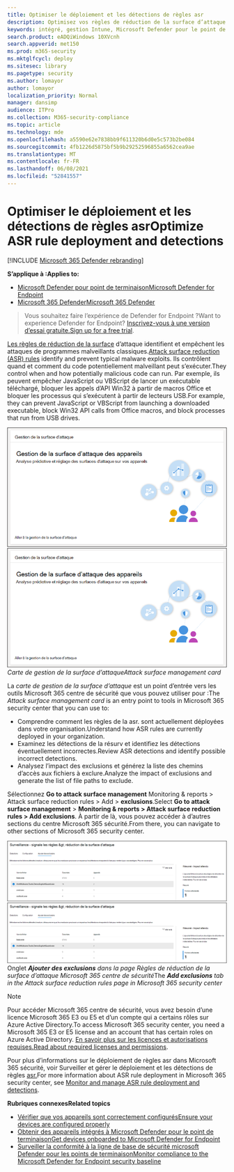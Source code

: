 ```yaml
---
title: Optimiser le déploiement et les détections de règles asr
description: Optimisez vos règles de réduction de la surface d’attaque (ASR) pour identifier et empêcher les attaques de programmes malveillants classiques.
keywords: intégré, gestion Intune, Microsoft Defender pour le point de terminaison, Microsoft Defender, Windows Defender, réduction de la surface d’attaque, réduction de la surface d’attaque, réduction de la surface d’attaque, ligne de base de sécurité
search.product: eADQiWindows 10XVcnh
search.appverid: met150
ms.prod: m365-security
ms.mktglfcycl: deploy
ms.sitesec: library
ms.pagetype: security
ms.author: lomayor
author: lomayor
localization_priority: Normal
manager: dansimp
audience: ITPro
ms.collection: M365-security-compliance
ms.topic: article
ms.technology: mde
ms.openlocfilehash: a5590e62e7838bb9f611320b6d0e5c573b2be084
ms.sourcegitcommit: 4fb1226d5875bf5b9b29252596855a6562cea9ae
ms.translationtype: MT
ms.contentlocale: fr-FR
ms.lasthandoff: 06/08/2021
ms.locfileid: "52841557"
---
```

# <a name="optimize-asr-rule-deployment-and-detections"></a><span data-ttu-id="100ac-104">Optimiser le déploiement et les détections de règles asr</span><span class="sxs-lookup"><span data-stu-id="100ac-104">Optimize ASR rule deployment and detections</span></span>

[!INCLUDE [Microsoft 365 Defender rebranding](../../includes/microsoft-defender.md)]

<span data-ttu-id="100ac-105">**S’applique à :**</span><span class="sxs-lookup"><span data-stu-id="100ac-105">**Applies to:**</span></span>
- [<span data-ttu-id="100ac-106">Microsoft Defender pour point de terminaison</span><span class="sxs-lookup"><span data-stu-id="100ac-106">Microsoft Defender for Endpoint</span></span>](https://go.microsoft.com/fwlink/p/?linkid=2154037)
- [<span data-ttu-id="100ac-107">Microsoft 365 Defender</span><span class="sxs-lookup"><span data-stu-id="100ac-107">Microsoft 365 Defender</span></span>](https://go.microsoft.com/fwlink/?linkid=2118804)

> <span data-ttu-id="100ac-108">Vous souhaitez faire l’expérience de Defender for Endpoint ?</span><span class="sxs-lookup"><span data-stu-id="100ac-108">Want to experience Defender for Endpoint?</span></span> <span data-ttu-id="100ac-109">[Inscrivez-vous à une version d’essai gratuite.](https://www.microsoft.com/en-us/WindowsForBusiness/windows-atp?ocid=docs-wdatp-onboardconfigure-abovefoldlink)</span><span class="sxs-lookup"><span data-stu-id="100ac-109">[Sign up for a free trial](https://www.microsoft.com/en-us/WindowsForBusiness/windows-atp?ocid=docs-wdatp-onboardconfigure-abovefoldlink).</span></span>

<span data-ttu-id="100ac-110">[Les règles de réduction de la surface](./attack-surface-reduction.md) d’attaque identifient et empêchent les attaques de programmes malveillants classiques.</span><span class="sxs-lookup"><span data-stu-id="100ac-110">[Attack surface reduction (ASR) rules](./attack-surface-reduction.md) identify and prevent typical malware exploits.</span></span> <span data-ttu-id="100ac-111">Ils contrôlent quand et comment du code potentiellement malveillant peut s’exécuter.</span><span class="sxs-lookup"><span data-stu-id="100ac-111">They control when and how potentially malicious code can run.</span></span> <span data-ttu-id="100ac-112">Par exemple, ils peuvent empêcher JavaScript ou VBScript de lancer un exécutable téléchargé, bloquer les appels d’API Win32 à partir de macros Office et bloquer les processus qui s’exécutent à partir de lecteurs USB.</span><span class="sxs-lookup"><span data-stu-id="100ac-112">For example, they can prevent JavaScript or VBScript from launching a downloaded executable, block Win32 API calls from Office macros, and block processes that run from USB drives.</span></span>

<span data-ttu-id="100ac-113">![Carte de gestion de la surface d’attaque](images/secconmgmt_asr_card.png)</span><span class="sxs-lookup"><span data-stu-id="100ac-113">![Attack surface management card](images/secconmgmt_asr_card.png)</span></span><br>
<span data-ttu-id="100ac-114">*Carte de gestion de la surface d’attaque*</span><span class="sxs-lookup"><span data-stu-id="100ac-114">*Attack surface management card*</span></span>

<span data-ttu-id="100ac-115">La *carte de gestion de la surface d’attaque* est un point d’entrée vers les outils Microsoft 365 centre de sécurité que vous pouvez utiliser pour :</span><span class="sxs-lookup"><span data-stu-id="100ac-115">The *Attack surface management card* is an entry point to tools in Microsoft 365 security center that you can use to:</span></span>

* <span data-ttu-id="100ac-116">Comprendre comment les règles de la asr. sont actuellement déployées dans votre organisation.</span><span class="sxs-lookup"><span data-stu-id="100ac-116">Understand how ASR rules are currently deployed in your organization.</span></span>
* <span data-ttu-id="100ac-117">Examinez les détections de la résurv et identifiez les détections éventuellement incorrectes.</span><span class="sxs-lookup"><span data-stu-id="100ac-117">Review ASR detections and identify possible incorrect detections.</span></span>
* <span data-ttu-id="100ac-118">Analysez l’impact des exclusions et générez la liste des chemins d’accès aux fichiers à exclure.</span><span class="sxs-lookup"><span data-stu-id="100ac-118">Analyze the impact of exclusions and generate the list of file paths to exclude.</span></span>

<span data-ttu-id="100ac-119">Sélectionnez **Go to attack surface management** Monitoring & reports > Attack surface reduction rules > Add  >  **exclusions**.</span><span class="sxs-lookup"><span data-stu-id="100ac-119">Select **Go to attack surface management** > **Monitoring & reports > Attack surface reduction rules > Add exclusions**.</span></span> <span data-ttu-id="100ac-120">À partir de là, vous pouvez accéder à d’autres sections du centre Microsoft 365 sécurité.</span><span class="sxs-lookup"><span data-stu-id="100ac-120">From there, you can navigate to other sections of Microsoft 365 security center.</span></span>

<span data-ttu-id="100ac-121">![Onglet Ajouter des exclusions dans la page Règles de réduction de la surface d’attaque Microsoft 365 centre de sécurité](images/secconmgmt_asr_m365exlusions.png)</span><span class="sxs-lookup"><span data-stu-id="100ac-121">![Add exclusions tab in the Attack surface reduction rules page in Microsoft 365 security center](images/secconmgmt_asr_m365exlusions.png)</span></span><br>
<span data-ttu-id="100ac-122">Onglet ***Ajouter des exclusions** dans la page Règles de réduction de la surface d’attaque Microsoft 365 centre de sécurité*</span><span class="sxs-lookup"><span data-stu-id="100ac-122">The ***Add exclusions** tab in the Attack surface reduction rules page in Microsoft 365 security center*</span></span>

> [!NOTE]
> <span data-ttu-id="100ac-123">Pour accéder Microsoft 365 centre de sécurité, vous avez besoin d’une licence Microsoft 365 E3 ou E5 et d’un compte qui a certains rôles sur Azure Active Directory.</span><span class="sxs-lookup"><span data-stu-id="100ac-123">To access Microsoft 365 security center, you need a Microsoft 365 E3 or E5 license and an account that has certain roles on Azure Active Directory.</span></span> <span data-ttu-id="100ac-124">[En savoir plus sur les licences et autorisations requises.](/office365/securitycompliance/microsoft-security-and-compliance#required-licenses-and-permissions)</span><span class="sxs-lookup"><span data-stu-id="100ac-124">[Read about required licenses and permissions](/office365/securitycompliance/microsoft-security-and-compliance#required-licenses-and-permissions).</span></span>

<span data-ttu-id="100ac-125">Pour plus d’informations sur le déploiement de règles asr dans Microsoft 365 sécurité, voir Surveiller et gérer le déploiement et les détections de règles [asr.](/office365/securitycompliance/monitor-devices#monitor-and-manage-asr-rule-deployment-and-detections)</span><span class="sxs-lookup"><span data-stu-id="100ac-125">For more information about ASR rule deployment in Microsoft 365 security center, see [Monitor and manage ASR rule deployment and detections](/office365/securitycompliance/monitor-devices#monitor-and-manage-asr-rule-deployment-and-detections).</span></span>

<span data-ttu-id="100ac-126">**Rubriques connexes**</span><span class="sxs-lookup"><span data-stu-id="100ac-126">**Related topics**</span></span>

* [<span data-ttu-id="100ac-127">Vérifier que vos appareils sont correctement configurés</span><span class="sxs-lookup"><span data-stu-id="100ac-127">Ensure your devices are configured properly</span></span>](configure-machines.md)
* [<span data-ttu-id="100ac-128">Obtenir des appareils intégrés à Microsoft Defender pour le point de terminaison</span><span class="sxs-lookup"><span data-stu-id="100ac-128">Get devices onboarded to Microsoft Defender for Endpoint</span></span>](configure-machines-onboarding.md)
* [<span data-ttu-id="100ac-129">Surveiller la conformité à la ligne de base de sécurité microsoft Defender pour les points de terminaison</span><span class="sxs-lookup"><span data-stu-id="100ac-129">Monitor compliance to the Microsoft Defender for Endpoint security baseline</span></span>](configure-machines-security-baseline.md)
